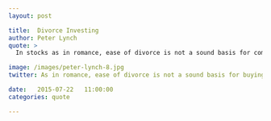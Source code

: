 ```yaml
---
layout: post

title:  Divorce Investing
author: Peter Lynch
quote: >
  In stocks as in romance, ease of divorce is not a sound basis for commitment.

image: /images/peter-lynch-8.jpg
twitter: As in romance, ease of divorce is not a sound basis for buying a stock. Peter Lynch http://quotes.stockflare.com/

date:   2015-07-22	 11:00:00
categories: quote

---
```



